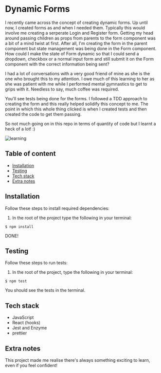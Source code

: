 # Dynamic Forms

I recently came across the concept of creating dynamic forms. Up until now, I created forms as and when I needed them. Typically this would involve me creating a serperate Login and Register form. Getting my head around passing children as props from parents to the form component was a bit of a mind twist at first. After all, I'm creating the form in the parent component but state management was being done in the Form component. How could I make the state of Form dynamic so that I could send a dropdown, checkbox or a normal input form and still submit it on the Form component with the correct information being sent?

I had a lot of conversations with a very good friend of mine as she is the one who brought this to my attention. I owe much of this learning to her as she was patient with me while I performed mental gymnastics to get to grips with it. Needless to say, much coffee was required.

You'll see tests being done for the forms. I followed a TDD approach to creating the form and this really helped solidify this concept to me. The point in which this whole thing clicked is when I created tests and then created the code to get them passing.

So not much going on in this repo in terms of quantity of code but I learnt a heck of a lot! :)

![learning](https://newintrigue.files.wordpress.com/2018/04/learningforlife1.png)

## Table of content

- [Installation](#installation)
- [Testing](#testing)
- [Tech stack](#tech-stack)
- [Extra notes](#extra-notes)

## Installation

Follow these steps to install required dependencies:

1. In the root of the project type the following in your terminal:

```
$ npm install
```

DONE!

## Testing

Follow these steps to run tests:

1. In the root of the project, type the following in your terminal:

```
$ npm test
```

You should see the tests in the terminal.

## Tech stack

- JavaScript
- React (hooks)
- Jest and Enzyme
- prettier

## Extra notes

This project made me realise there's always something exciting to learn, even if you feel confident!
